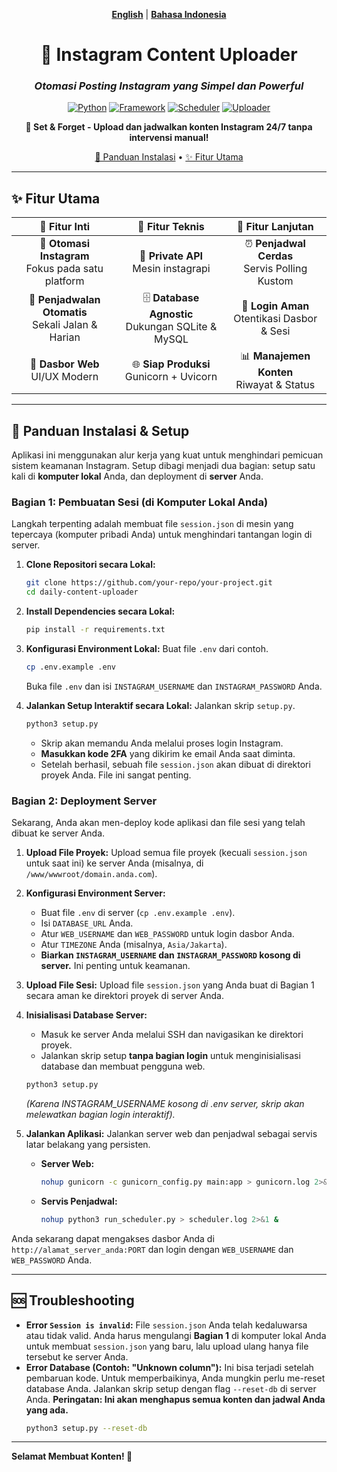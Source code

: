 <div align="center">

[**English**](./README.md) | [**Bahasa Indonesia**](#)

# 🚀 Instagram Content Uploader

### *Otomasi Posting Instagram yang Simpel dan Powerful*

[![Python](https://img.shields.io/badge/Python-3.9+-blue.svg?style=for-the-badge&logo=python&logoColor=white)](https://python.org)
[![Framework](https://img.shields.io/badge/FastAPI-0.116+-green.svg?style=for-the-badge&logo=fastapi)](https://fastapi.tiangolo.com)
[![Scheduler](https://img.shields.io/badge/Scheduler-Custom-blueviolet.svg?style=for-the-badge)](./run_scheduler.py)
[![Uploader](https://img.shields.io/badge/Engine-instagrapi-purple.svg?style=for-the-badge)](https://github.com/subzeroid/instagrapi)

**🎯 Set & Forget - Upload dan jadwalkan konten Instagram 24/7 tanpa intervensi manual!**

[🚀 Panduan Instalasi](#-panduan-instalasi--setup) • [✨ Fitur Utama](#-fitur-utama)

---

</div>

## ✨ **Fitur Utama**

<div align="center">

| 🎯 **Fitur Inti** | 🔧 **Fitur Teknis** | 🚀 **Fitur Lanjutan** |
|:---:|:---:|:---:|
| 📱 **Otomasi Instagram**<br/>Fokus pada satu platform | 🤖 **Private API**<br/>Mesin instagrapi | ⏰ **Penjadwal Cerdas**<br/>Servis Polling Kustom |
| 📅 **Penjadwalan Otomatis**<br/>Sekali Jalan & Harian | 🗄️ **Database Agnostic**<br/>Dukungan SQLite & MySQL | 🔐 **Login Aman**<br/>Otentikasi Dasbor & Sesi |
| 🎨 **Dasbor Web**<br/>UI/UX Modern | 🌐 **Siap Produksi**<br/>Gunicorn + Uvicorn | 📊 **Manajemen Konten**<br/>Riwayat & Status |

</div>

---

## 🚀 **Panduan Instalasi & Setup**

Aplikasi ini menggunakan alur kerja yang kuat untuk menghindari pemicuan sistem keamanan Instagram. Setup dibagi menjadi dua bagian: setup satu kali di **komputer lokal** Anda, dan deployment di **server** Anda.

### **Bagian 1: Pembuatan Sesi (di Komputer Lokal Anda)**

Langkah terpenting adalah membuat file `session.json` di mesin yang tepercaya (komputer pribadi Anda) untuk menghindari tantangan login di server.

1.  **Clone Repositori secara Lokal:**
    ```bash
    git clone https://github.com/your-repo/your-project.git
    cd daily-content-uploader
    ```

2.  **Install Dependencies secara Lokal:**
    ```bash
    pip install -r requirements.txt
    ```

3.  **Konfigurasi Environment Lokal:** Buat file `.env` dari contoh.
    ```bash
    cp .env.example .env
    ```
    Buka file `.env` dan isi `INSTAGRAM_USERNAME` dan `INSTAGRAM_PASSWORD` Anda.

4.  **Jalankan Setup Interaktif secara Lokal:** Jalankan skrip `setup.py`.
    ```bash
    python3 setup.py
    ```
    - Skrip akan memandu Anda melalui proses login Instagram.
    - **Masukkan kode 2FA** yang dikirim ke email Anda saat diminta.
    - Setelah berhasil, sebuah file `session.json` akan dibuat di direktori proyek Anda. File ini sangat penting.

### **Bagian 2: Deployment Server**

Sekarang, Anda akan men-deploy kode aplikasi dan file sesi yang telah dibuat ke server Anda.

1.  **Upload File Proyek:** Upload semua file proyek (kecuali `session.json` untuk saat ini) ke server Anda (misalnya, di `/www/wwwroot/domain.anda.com`).

2.  **Konfigurasi Environment Server:**
    - Buat file `.env` di server (`cp .env.example .env`).
    - Isi `DATABASE_URL` Anda.
    - Atur `WEB_USERNAME` dan `WEB_PASSWORD` untuk login dasbor Anda.
    - Atur `TIMEZONE` Anda (misalnya, `Asia/Jakarta`).
    - **Biarkan `INSTAGRAM_USERNAME` dan `INSTAGRAM_PASSWORD` kosong di server.** Ini penting untuk keamanan.

3.  **Upload File Sesi:** Upload file `session.json` yang Anda buat di Bagian 1 secara aman ke direktori proyek di server Anda.

4.  **Inisialisasi Database Server:**
    - Masuk ke server Anda melalui SSH dan navigasikan ke direktori proyek.
    - Jalankan skrip setup **tanpa bagian login** untuk menginisialisasi database dan membuat pengguna web.
    ```bash
    python3 setup.py
    ```
    *(Karena INSTAGRAM_USERNAME kosong di .env server, skrip akan melewatkan bagian login interaktif).*

5.  **Jalankan Aplikasi:**
    Jalankan server web dan penjadwal sebagai servis latar belakang yang persisten.
    -   **Server Web:**
        ```bash
        nohup gunicorn -c gunicorn_config.py main:app > gunicorn.log 2>&1 &
        ```
    -   **Servis Penjadwal:**
        ```bash
        nohup python3 run_scheduler.py > scheduler.log 2>&1 &
        ```

Anda sekarang dapat mengakses dasbor Anda di `http://alamat_server_anda:PORT` dan login dengan `WEB_USERNAME` dan `WEB_PASSWORD` Anda.

---

## 🆘 **Troubleshooting**

*   **Error `Session is invalid`:** File `session.json` Anda telah kedaluwarsa atau tidak valid. Anda harus mengulangi **Bagian 1** di komputer lokal Anda untuk membuat `session.json` yang baru, lalu upload ulang hanya file tersebut ke server Anda.
*   **Error Database (Contoh: "Unknown column"):** Ini bisa terjadi setelah pembaruan kode. Untuk memperbaikinya, Anda mungkin perlu me-reset database Anda. Jalankan skrip setup dengan flag `--reset-db` di server Anda. **Peringatan: Ini akan menghapus semua konten dan jadwal Anda yang ada.**
    ```bash
    python3 setup.py --reset-db
    ```

---

**Selamat Membuat Konten! 🎉**
